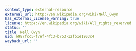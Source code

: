 ```yaml
---
content_type: external-resource
external_url: http://en.wikipedia.org/wiki/Nell_Gwyn
has_external_license_warning: true
license: https://en.wikipedia.org/wiki/All_rights_reserved
status: ''
title: Nell Gwyn
uid: b987fcc5-f7ef-4fc3-b753-12fb1e1903c4
wayback_url: ''
---
```

